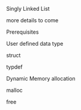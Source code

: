 Singly Linked List

more details to come



Prerequisites

User defined data type

struct

typdef

Dynamic Memory allocation

malloc

free
